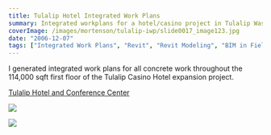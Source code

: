 ```yaml
---
title: Tulalip Hotel Integrated Work Plans
summary: Integrated workplans for a hotel/casino project in Tulalip Washington
coverImage: /images/mortenson/tulalip-iwp/slide0017_image123.jpg
date: "2006-12-07"
tags: ["Integrated Work Plans", "Revit", "Revit Modeling", "BIM in Field"]
---
```


I generated integrated work plans for all concrete work throughout the 114,000 sqft first floor of the Tulalip Casino Hotel expansion project.

[Tulalip Hotel and Conference Center](https://www.mortenson.com/projects/tulalip-hotel-and-conference-center)

![](/images/mortenson/tulalip-iwp/slide0017_image119.jpg)

![](/images/mortenson/tulalip-iwp/slide0017_image121.jpg)
